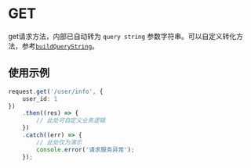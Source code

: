 # GET <Badge type="tip" text="已发布" />
get请求方法，内部已自动转为 `query string` 参数字符串。可以自定义转化方法，参考[`buildQueryString`](/config/global#buildquerystring)。

## 使用示例
```ts
request.get('/user/info', {
	user_id: 1
})
	.then((res) => {
		// 此处可自定义业务逻辑
	})
	.catch((err) => {
		// 此处仅为演示
		console.error('请求服务异常');
	});
```